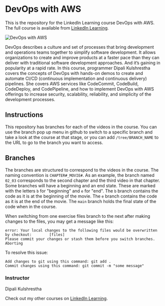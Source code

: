 # DevOps with AWS
This is the repository for the LinkedIn Learning course DevOps with AWS. The full course is available from [LinkedIn Learning][lil-course-url].

![DevOps with AWS][lil-thumbnail-url] 

DevOps describes a culture and set of processes that bring development and operations teams together to simplify software development. It allows organizations to create and improve products at a faster pace than they can deliver with traditional software development approaches. And it’s gaining in popularity at a rapid rate. In this course, programmer Dipali Kulshrestha covers the concepts of DevOps with hands-on demos to create and automate CI/CD (continuous implementation and continuous delivery) pipelines. She covers AWS services like CodeCommit, CodeBuild, CodeDeploy, and CodePipeline, and how to implement DevOps with AWS offerings to increase security, scalability, reliability, and simplicity of the development processes.

## Instructions
This repository has branches for each of the videos in the course. You can use the branch pop up menu in github to switch to a specific branch and take a look at the course at that stage, or you can add `/tree/BRANCH_NAME` to the URL to go to the branch you want to access.

## Branches
The branches are structured to correspond to the videos in the course. The naming convention is `CHAPTER#_MOVIE#`. As an example, the branch named `02_03` corresponds to the second chapter and the third video in that chapter. 
Some branches will have a beginning and an end state. These are marked with the letters `b` for "beginning" and `e` for "end". The `b` branch contains the code as it is at the beginning of the movie. The `e` branch contains the code as it is at the end of the movie. The `main` branch holds the final state of the code when in the course.

When switching from one exercise files branch to the next after making changes to the files, you may get a message like this:

    error: Your local changes to the following files would be overwritten by checkout:        [files]
    Please commit your changes or stash them before you switch branches.
    Aborting

To resolve this issue:
	
    Add changes to git using this command: git add .
	Commit changes using this command: git commit -m "some message"



### Instructor

Dipali Kulshrestha 
                            

Check out my other courses on [LinkedIn Learning](https://www.linkedin.com/learning/instructors/dipali-kulshrestha).

[lil-course-url]: https://www.linkedin.com/learning/devops-with-aws
[lil-thumbnail-url]: https://cdn.lynda.com/course/2886059/2886059-1626198010037-16x9.jpg
